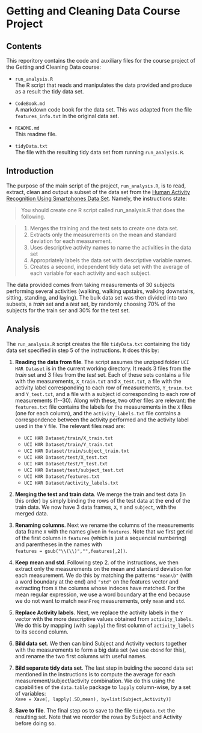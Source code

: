 Getting and Cleaning Data Course Project
========================================

## Contents

This reporitory contains the code and auxiliary files for the course project of
the Getting and Cleaning Data course:

* `run_analysis.R`  
The R script that reads and manipulates the data provided and produce as a
result the tidy data set.  

* `CodeBook.md`  
A markdown code book for the data set. This was adapted from the file
`features_info.txt` in the original data set.  

* `README.md`  
This readme file.  

* `tidyData.txt`  
The file with the resulting tidy data set from running `run_analysis.R`.

## Introduction

The purpose of the main script of the project, `run_analysis.R`, is to read,
extract, clean and output a subset of the data set from the [Human Activity Recognition Using Smartphones Data Set](http://archive.ics.uci.edu/ml/datasets/Human+Activity+Recognition+Using+Smartphones#). Namely, the instructions state:

>You should create one R script called run_analysis.R that does the following.
    
> 1.  Merges the training and the test sets to create one data set.
> 2.  Extracts only the measurements on the mean and standard deviation for each measurement. 
> 3.  Uses descriptive activity names to name the activities in the data set
> 4.  Appropriately labels the data set with descriptive variable names. 
> 5.  Creates a second, independent tidy data set with the average of each variable for each activity and each subject. 

The data provided comes from taking measurements of 30 subjects performing
several activities (walking, walking upstairs, walking downstairs, sitting,
standing, and laying). The bulk data set was then divided into two subsets,
a *train* set and a *test* set, by randomly choosing 70% of the subjects for
the train ser and 30% for the test set.

## Analysis

The `run_analysis.R` script creates the file `tidyData.txt` containing the tidy
data set specified in step 5 of the instructions. It does this by:

1. **Reading the data from file**. The script assumes the unziped folder
`UCI HAR Dataset` is in the current working directory. It reads 3 files from
the *train* set and 3 files from the *test* set. Each of these sets contains a
file with the measurements, `X_train.txt` and `X_test.txt`, a file with the
activity label corresponding to each row of measurements, `Y_train.txt` and
`Y_test.txt`, and a file with a subject id corresponding to each row of
measurements (1--30). Along with these, two other files are relevant: the
`features.txt` file contains the labels for the measurements in the `X` files
(one for each column), and the `activity_labels.txt` file contains a
correspondence between the activity performed and the activity label used in
the `Y` file. The relevant files read are:
   * `UCI HAR Dataset/train/X_train.txt`
   * `UCI HAR Dataset/train/Y_train.txt`
   * `UCI HAR Dataset/train/subject_train.txt`
   * `UCI HAR Dataset/test/X_test.txt`
   * `UCI HAR Dataset/test/Y_test.txt`
   * `UCI HAR Dataset/test/subject_test.txt`
   * `UCI HAR Dataset/features.txt`
   * `UCI HAR Dataset/activity_labels.txt`   

2. **Merging the test and train data**. We merge the train and test data (in
this order) by simply binding the rows of the test data at the end of the train
data. We now have 3 data frames, `X`, `Y` and `subject`, with the merged data.

3. **Renaming columns**. Next we rename the columns of the measurements data
frame `X` with the names given in `features`. Note that we first get rid of the
first column in `features` (which is just a sequencial numbering) and
parentheses in the names with  
`features = gsub("\\(\\)","",features[,2])`.

4. **Keep mean and std**. Following step 2. of the instructions, we then
extract only the measurements on the mean and standard deviation for each
measurement. We do this by matching the patterns `"mean\b"` (with a word
boundary at the end) and `"std"` on the features vector and extracting from `X`
the columns whose indeces have matched. For the mean regular expression, we use
a word boundary at the end because we do not want to match `meanFreq`
measurements, only `mean` and `std`.

5. **Replace Activity labels**. Next, we replace the activity labels in the `Y`
vector with the more descriptive values obtained from `activity_labels`. We do
this by mapping (with `sapply`) the first column of `activity_labels` to its
second column.

6. **Bild data set**. We then can bind Subject and Activity vectors together
with the measurements to form a big data set (we use `cbind` for this), and
rename the two first columns with useful names.

7. **Bild separate tidy data set**. The last step in buiding the second data
set mentioned in the instructions is to compute the average for each
measurement/subject/activity combination. We do this using the capabilities of
the `data.table` package to `lapply` column-wise, by a set of variables:  
`Xave = Xave[, lapply(.SD,mean), by=list(Subject,Activity)]`

8. **Save to file**. The final step os to save to the file `tidyData.txt` the
resulting set. Note that we reorder the rows by Subject and Activity before
doing so.